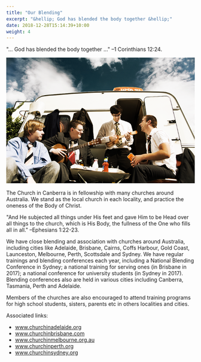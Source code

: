 ```yaml
---
title: "Our Blending"
excerpt: "&hellip; God has blended the body together &hellip;"
date: 2018-12-28T15:14:39+10:00
weight: 4
---
```


"&hellip; God has blended the body together &hellip;" &ndash;1&nbsp;Corinthians&nbsp;12:24.

![Picture of churches blending](/images/about/our_blending_origin.png)

The Church in Canberra is in fellowship with many churches around Australia. We stand as the local church in each locality, and practice the oneness of the Body of Christ.

"And He subjected all things under His feet and gave Him to be Head over all things to the church, which is His Body, the fullness of the One who fills all in all." &ndash;Ephesians&nbsp;1:22-23.

We have close blending and association with churches around Australia, including cities like Adelaide, Brisbane, Cairns, Coffs Harbour, Gold Coast, Launceston, Melbourne, Perth, Scottsdale and Sydney. We have regular trainings and blending conferences each year, including a National Blending Conference in Sydney; a national training for serving ones (in Brisbane in 2017); a national conference for university students (in Sydney in 2017). Blending conferences also are held in various cities including Canberra, Tasmania, Perth and Adelaide.

Members of the churches are also encouraged to attend training programs for high school students, sisters, parents etc in others localities and cities.

Associated links:

- www.churchinadelaide.org
- www.churchinbrisbane.com
- www.churchinmelbourne.org.au
- www.churchinperth.org
- www.churchinsydney.org
